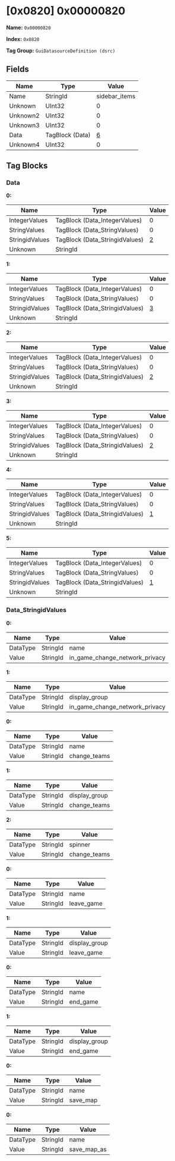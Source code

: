 # [0x0820] 0x00000820

**Name:** ```0x00000820```

**Index:** ```0x0820```

**Tag Group:** ```GuiDatasourceDefinition (dsrc)```

## Fields

Name	| Type	| Value
---	|---	|---	|
Name	|StringId	|sidebar_items
Unknown	|UInt32	|0
Unknown2	|UInt32	|0
Unknown3	|UInt32	|0
Data	|TagBlock (Data)	|[6](#data)
Unknown4	|UInt32	|0


## Tag Blocks

### Data

**0:**

Name	| Type	| Value
---	|---	|---	|
IntegerValues	|TagBlock (Data_IntegerValues)	|0
StringValues	|TagBlock (Data_StringValues)	|0
StringidValues	|TagBlock (Data_StringidValues)	|[2](#data_stringidvalues)
Unknown	|StringId	|


**1:**

Name	| Type	| Value
---	|---	|---	|
IntegerValues	|TagBlock (Data_IntegerValues)	|0
StringValues	|TagBlock (Data_StringValues)	|0
StringidValues	|TagBlock (Data_StringidValues)	|[3](#data_stringidvalues)
Unknown	|StringId	|


**2:**

Name	| Type	| Value
---	|---	|---	|
IntegerValues	|TagBlock (Data_IntegerValues)	|0
StringValues	|TagBlock (Data_StringValues)	|0
StringidValues	|TagBlock (Data_StringidValues)	|[2](#data_stringidvalues)
Unknown	|StringId	|


**3:**

Name	| Type	| Value
---	|---	|---	|
IntegerValues	|TagBlock (Data_IntegerValues)	|0
StringValues	|TagBlock (Data_StringValues)	|0
StringidValues	|TagBlock (Data_StringidValues)	|[2](#data_stringidvalues)
Unknown	|StringId	|


**4:**

Name	| Type	| Value
---	|---	|---	|
IntegerValues	|TagBlock (Data_IntegerValues)	|0
StringValues	|TagBlock (Data_StringValues)	|0
StringidValues	|TagBlock (Data_StringidValues)	|[1](#data_stringidvalues)
Unknown	|StringId	|


**5:**

Name	| Type	| Value
---	|---	|---	|
IntegerValues	|TagBlock (Data_IntegerValues)	|0
StringValues	|TagBlock (Data_StringValues)	|0
StringidValues	|TagBlock (Data_StringidValues)	|[1](#data_stringidvalues)
Unknown	|StringId	|


### Data_StringidValues

**0:**

Name	| Type	| Value
---	|---	|---	|
DataType	|StringId	|name
Value	|StringId	|in_game_change_network_privacy


**1:**

Name	| Type	| Value
---	|---	|---	|
DataType	|StringId	|display_group
Value	|StringId	|in_game_change_network_privacy


**0:**

Name	| Type	| Value
---	|---	|---	|
DataType	|StringId	|name
Value	|StringId	|change_teams


**1:**

Name	| Type	| Value
---	|---	|---	|
DataType	|StringId	|display_group
Value	|StringId	|change_teams


**2:**

Name	| Type	| Value
---	|---	|---	|
DataType	|StringId	|spinner
Value	|StringId	|change_teams


**0:**

Name	| Type	| Value
---	|---	|---	|
DataType	|StringId	|name
Value	|StringId	|leave_game


**1:**

Name	| Type	| Value
---	|---	|---	|
DataType	|StringId	|display_group
Value	|StringId	|leave_game


**0:**

Name	| Type	| Value
---	|---	|---	|
DataType	|StringId	|name
Value	|StringId	|end_game


**1:**

Name	| Type	| Value
---	|---	|---	|
DataType	|StringId	|display_group
Value	|StringId	|end_game


**0:**

Name	| Type	| Value
---	|---	|---	|
DataType	|StringId	|name
Value	|StringId	|save_map


**0:**

Name	| Type	| Value
---	|---	|---	|
DataType	|StringId	|name
Value	|StringId	|save_map_as


